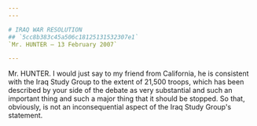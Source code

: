 ```yaml
---
---

# IRAQ WAR RESOLUTION
## `5cc8b383c45a506c18125131532307e1`
`Mr. HUNTER — 13 February 2007`

---
```



Mr. HUNTER. I would just say to my friend from California, he is 
consistent with the Iraq Study Group to the extent of 21,500 troops, 
which has been described by your side of the debate as very substantial 
and such an important thing and such a major thing that it should be 
stopped. So that, obviously, is not an inconsequential aspect of the 
Iraq Study Group's statement.